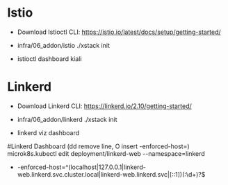 # Istio
- Download Istioctl CLI: https://istio.io/latest/docs/setup/getting-started/
- infra/06_addon/istio ./xstack init

- istioctl dashboard kiali
       
# Linkerd
- Download Linkerd CLI: https://linkerd.io/2.10/getting-started/
- infra/06_addon/linkerd ./xstack init

- linkerd viz dashboard

#Linkerd Dashboard (dd remove line, O insert -enforced-host=)
microk8s.kubectl edit deployment/linkerd-web --namespace=linkerd
- -enforced-host=^(localhost|127\.0\.0\.1|linkerd-web\.linkerd\.svc\.cluster\.local|linkerd-web\.linkerd\.svc|\[::1\])(:\d+)?$
